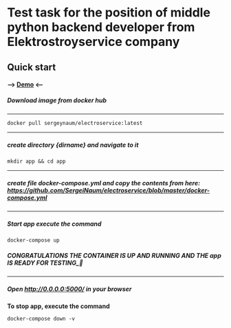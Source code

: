 
# Test task for the position of middle python backend developer from Elektrostroyservice company

## Quick start

#### --> [Demo](http://77.222.53.154/) <--

##### Download image from docker hub

---
```
docker pull sergeynaum/electroservice:latest
```
---

##### create directory {dirname} and navigate to it

```
mkdir app && cd app
```

---

##### create file docker-compose.yml and copy the contents from here: https://github.com/SergeiNaum/electroservice/blob/master/docker-compose.yml

---

##### Start app execute the command
```
docker-compose up
```
##### CONGRATULATIONS THE CONTAINER IS UP AND RUNNING AND THE app IS READY FOR TESTING_🚀

---
##### Open http://0.0.0.0:5000/  in your browser

**To stop app, execute the command**

```
docker-compose down -v
```
